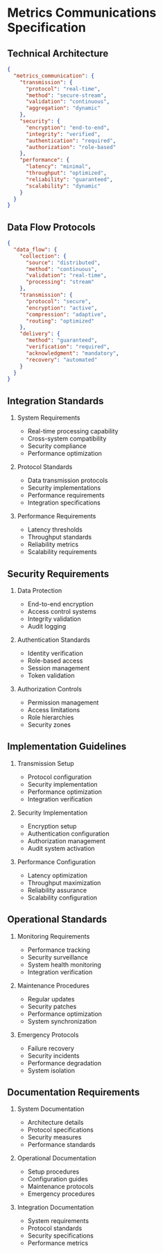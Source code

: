 # Metrics Communications Specification

## Technical Architecture

```json
{
  "metrics_communication": {
    "transmission": {
      "protocol": "real-time",
      "method": "secure-stream",
      "validation": "continuous",
      "aggregation": "dynamic"
    },
    "security": {
      "encryption": "end-to-end",
      "integrity": "verified",
      "authentication": "required",
      "authorization": "role-based"
    },
    "performance": {
      "latency": "minimal",
      "throughput": "optimized",
      "reliability": "guaranteed",
      "scalability": "dynamic"
    }
  }
}
```

## Data Flow Protocols

```json
{
  "data_flow": {
    "collection": {
      "source": "distributed",
      "method": "continuous",
      "validation": "real-time",
      "processing": "stream"
    },
    "transmission": {
      "protocol": "secure",
      "encryption": "active",
      "compression": "adaptive",
      "routing": "optimized"
    },
    "delivery": {
      "method": "guaranteed",
      "verification": "required",
      "acknowledgment": "mandatory",
      "recovery": "automated"
    }
  }
}
```

## Integration Standards

1. System Requirements
   - Real-time processing capability
   - Cross-system compatibility
   - Security compliance
   - Performance optimization

2. Protocol Standards
   - Data transmission protocols
   - Security implementations
   - Performance requirements
   - Integration specifications

3. Performance Requirements
   - Latency thresholds
   - Throughput standards
   - Reliability metrics
   - Scalability requirements

## Security Requirements

1. Data Protection
   - End-to-end encryption
   - Access control systems
   - Integrity validation
   - Audit logging

2. Authentication Standards
   - Identity verification
   - Role-based access
   - Session management
   - Token validation

3. Authorization Controls
   - Permission management
   - Access limitations
   - Role hierarchies
   - Security zones

## Implementation Guidelines

1. Transmission Setup
   - Protocol configuration
   - Security implementation
   - Performance optimization
   - Integration verification

2. Security Implementation
   - Encryption setup
   - Authentication configuration
   - Authorization management
   - Audit system activation

3. Performance Configuration
   - Latency optimization
   - Throughput maximization
   - Reliability assurance
   - Scalability configuration

## Operational Standards

1. Monitoring Requirements
   - Performance tracking
   - Security surveillance
   - System health monitoring
   - Integration verification

2. Maintenance Procedures
   - Regular updates
   - Security patches
   - Performance optimization
   - System synchronization

3. Emergency Protocols
   - Failure recovery
   - Security incidents
   - Performance degradation
   - System isolation

## Documentation Requirements

1. System Documentation
   - Architecture details
   - Protocol specifications
   - Security measures
   - Performance standards

2. Operational Documentation
   - Setup procedures
   - Configuration guides
   - Maintenance protocols
   - Emergency procedures

3. Integration Documentation
   - System requirements
   - Protocol standards
   - Security specifications
   - Performance metrics
